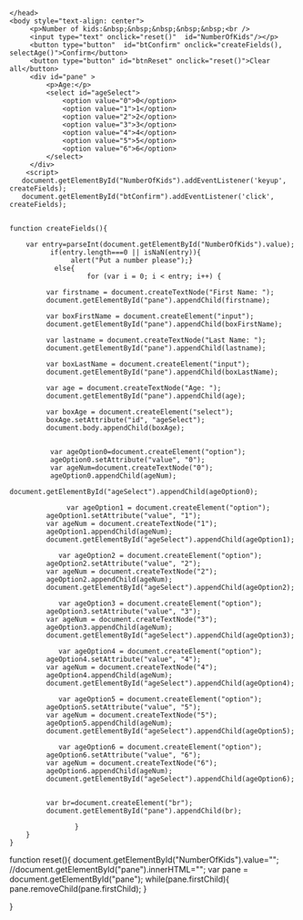 <html>
    <head>
        <title>Reservation</title>
       
    </head>
    <body style="text-align: center">
         <p>Number of kids:&nbsp;&nbsp;&nbsp;&nbsp;&nbsp;<br />
         <input type="text" onclick="reset()"  id="NumberOfKids"/></p>
         <button type="button"  id="btConfirm" onclick="createFields(), selectAge()">Confirm</button>
         <button type="button" id="btnReset" onclick="reset()">Clear all</button>
         <div id="pane" >
             <p>Age:</p>
             <select id="ageSelect">
                 <option value="0">0</option>
                 <option value="1">1</option>
                 <option value="2">2</option>
                 <option value="3">3</option>
                 <option value="4">4</option>
                 <option value="5">5</option>
                 <option value="6">6</option>
             </select>
         </div>
        <script>
       document.getElementById("NumberOfKids").addEventListener('keyup', createFields);
       document.getElementById("btConfirm").addEventListener('click', createFields);
      
 
    function createFields(){
        
        var entry=parseInt(document.getElementById("NumberOfKids").value);
              if(entry.length===0 || isNaN(entry)){
                   alert("Put a number please");}
               else{
                       for (var i = 0; i < entry; i++) {
                          
             var firstname = document.createTextNode("First Name: ");
             document.getElementById("pane").appendChild(firstname);
             
             var boxFirstName = document.createElement("input");
             document.getElementById("pane").appendChild(boxFirstName);
             
             var lastname = document.createTextNode("Last Name: ");
             document.getElementById("pane").appendChild(lastname);
             
             var boxLastName = document.createElement("input");
             document.getElementById("pane").appendChild(boxLastName);
                               
             var age = document.createTextNode("Age: ");
             document.getElementById("pane").appendChild(age);
              
             var boxAge = document.createElement("select");
             boxAge.setAttribute("id", "ageSelect");
             document.body.appendChild(boxAge);
             

              var ageOption0=document.createElement("option");
              ageOption0.setAttribute("value", "0");
              var ageNum=document.createTextNode("0");
              ageOption0.appendChild(ageNum);
              document.getElementById("ageSelect").appendChild(ageOption0);  
                 
                  var ageOption1 = document.createElement("option");
             ageOption1.setAttribute("value", "1");
             var ageNum = document.createTextNode("1");
             ageOption1.appendChild(ageNum);
             document.getElementById("ageSelect").appendChild(ageOption1);
             
                var ageOption2 = document.createElement("option");
             ageOption2.setAttribute("value", "2");
             var ageNum = document.createTextNode("2");
             ageOption2.appendChild(ageNum);
             document.getElementById("ageSelect").appendChild(ageOption2);
             
                var ageOption3 = document.createElement("option");
             ageOption3.setAttribute("value", "3");
             var ageNum = document.createTextNode("3");
             ageOption3.appendChild(ageNum);
             document.getElementById("ageSelect").appendChild(ageOption3);
             
                var ageOption4 = document.createElement("option");
             ageOption4.setAttribute("value", "4");
             var ageNum = document.createTextNode("4");
             ageOption4.appendChild(ageNum);
             document.getElementById("ageSelect").appendChild(ageOption4);
             
                var ageOption5 = document.createElement("option");
             ageOption5.setAttribute("value", "5");
             var ageNum = document.createTextNode("5");
             ageOption5.appendChild(ageNum);
             document.getElementById("ageSelect").appendChild(ageOption5);
             
                var ageOption6 = document.createElement("option");
             ageOption6.setAttribute("value", "6");
             var ageNum = document.createTextNode("6");
             ageOption6.appendChild(ageNum);
             document.getElementById("ageSelect").appendChild(ageOption6);
             
                
             var br=document.createElement("br");
             document.getElementById("pane").appendChild(br);
          
                    } 
        }
    }
    
   function reset(){
       document.getElementById("NumberOfKids").value="";
       //document.getElementById("pane").innerHTML="";
       var pane = document.getElementById("pane");
       while(pane.firstChild){
           pane.removeChild(pane.firstChild);
       }
       
}      
        </script>
    </body>
</html>
